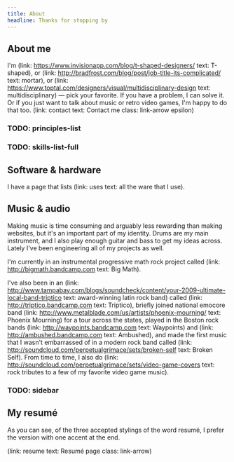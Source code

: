 ```yaml
---
title: About
headline: Thanks for stopping by
---
```


## About me

I'm (link: https://www.invisionapp.com/blog/t-shaped-designers/ text: T-shaped), or (link: http://bradfrost.com/blog/post/job-title-its-complicated/ text: mortar), or (link: https://www.toptal.com/designers/visual/multidisciplinary-design text: multidisciplinary) — pick your favorite. If you have a problem, I can solve it. Or if you just want to talk about music or retro video games, I'm happy to do that too. (link: contact text: Contact me class: link-arrow epsilon)

### TODO: principles-list

### TODO: skills-list-full

## Software & hardware

I have a page that lists (link: uses text: all the ware that I use).

## Music & audio

Making music is time consuming and arguably less rewarding than making websites, but it's an important part of my identity. Drums are my main instrument, and I also play enough guitar and bass to get my ideas across. Lately I've been engineering all of my projects as well.

I'm currently in an instrumental progressive math rock project called (link: http://bigmath.bandcamp.com text: Big Math).

I've also been in an (link: http://www.tampabay.com/blogs/soundcheck/content/your-2009-ultimate-local-band-triptico text: award-winning latin rock band) called (link: http://triptico.bandcamp.com text: Triptico), briefly joined national emocore band (link: http://www.metalblade.com/us/artists/phoenix-mourning/ text: Phoenix Mourning) for a tour across the states, played in the Boston rock bands (link: http://waypoints.bandcamp.com text: Waypoints) and (link: http://ambushed.bandcamp.com text: Ambushed), and made the first music that I wasn't embarrassed of in a modern rock band called (link: http://soundcloud.com/perpetualgrimace/sets/broken-self text: Broken Self). From time to time, I also do (link: http://soundcloud.com/perpetualgrimace/sets/video-game-covers text: rock tributes to a few of my favorite video game music).

### TODO: sidebar

## My resumé

As you can see, of the three accepted stylings of the word resumé, I prefer the version with one accent at the end.

(link: resume text: Resumé page class: link-arrow)
